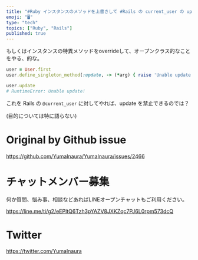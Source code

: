 ```yaml
---
title: "#Ruby インスタンスのメソッドを上書きして #Rails の current_user の update を禁止する例、的な。"
emoji: "🖥"
type: "tech"
topics: ["Ruby", "Rails"]
published: true
---
```


もしくはインスタンスの特異メソッドをoverrideして、オープンクラス的なことをやる、的な。

```rb
user = User.first
user.define_singleton_method(:update, -> (*arg) { raise 'Unable update!' })

user.update
# RuntimeError: Unable update!
```

これを Rails の `@current_user`  に対してやれば、update を禁止できるのでは？

(目的については特に語らない)

# Original by Github issue

https://github.com/YumaInaura/YumaInaura/issues/2466








<!-- Update From Qiita API -->

# チャットメンバー募集


何か質問、悩み事、相談などあればLINEオープンチャットもご利用ください。

https://line.me/ti/g2/eEPltQ6Tzh3pYAZV8JXKZqc7PJ6L0rpm573dcQ





# Twitter


https://twitter.com/YumaInaura


<!-- Update From Qiita API -->


